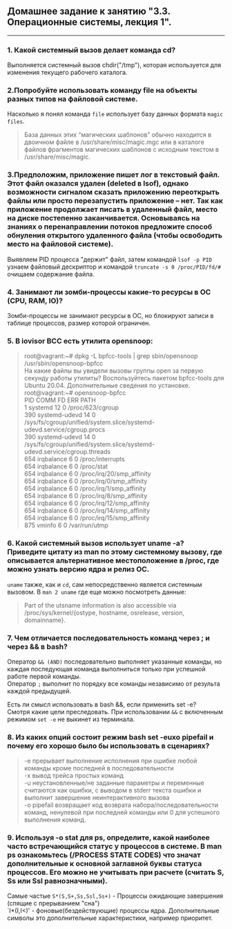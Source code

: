 ## Домашнее задание к занятию "3.3. Операционные системы, лекция 1".  
***
### 1. Какой системный вызов делает команда cd?  
Выполняется системный вызов chdir("/tmp"), которая используется для изменения текущего рабочего каталога.  

### 2.Попробуйте использовать команду file на объекты разных типов на файловой системе.  
Насколько я понял команда `file` использует базу данных формата `magic files`.  
>База данных этих “магических шаблонов” обычно находится в двоичном файле в /usr/share/misc/magic.mgc или в каталоге файлов фрагментов магических шаблонов с исходным текстом в /usr/share/misc/magic.   

### 3.Предположим, приложение пишет лог в текстовый файл. Этот файл оказался удален (deleted в lsof), однако возможности сигналом сказать приложению переоткрыть файлы или просто перезапустить приложение – нет. Так как приложение продолжает писать в удаленный файл, место на диске постепенно заканчивается. Основываясь на знаниях о перенаправлении потоков предложите способ обнуления открытого удаленного файла (чтобы освободить место на файловой системе).  
Выявляем PID процесса "держит" файл, затем командой `lsof -p PID` узнаем файловый дескриптор и командой `truncate -s 0 /proc/PID/fd/#` очищаем содержание файла.  

### 4. Занимают ли зомби-процессы какие-то ресурсы в ОС (CPU, RAM, IO)?  
Зомби-процессы не занимают ресурсы в ОС, но блокируют записи в таблице процессов, размер которой ограничен.  

### 5. В iovisor BCC есть утилита opensnoop:  
>root@vagrant:~# dpkg -L bpfcc-tools | grep sbin/opensnoop  
>/usr/sbin/opensnoop-bpfcc  
На какие файлы вы увидели вызовы группы open за первую секунду работы утилиты? Воспользуйтесь пакетом bpfcc-tools для Ubuntu 20.04. Дополнительные сведения по установке.  
>root@vagrant:~# opensnoop-bpfcc  
> PID    COMM               FD ERR PATH  
> 1      systemd            12   0 /proc/623/cgroup  
> 390    systemd-udevd      14   0 /sys/fs/cgroup/unified/system.slice/systemd-udevd.service/cgroup.procs  
> 390    systemd-udevd      14   0 /sys/fs/cgroup/unified/system.slice/systemd-udevd.service/cgroup.threads  
> 654    irqbalance          6   0 /proc/interrupts  
> 654    irqbalance          6   0 /proc/stat  
> 654    irqbalance          6   0 /proc/irq/20/smp_affinity  
> 654    irqbalance          6   0 /proc/irq/0/smp_affinity  
> 654    irqbalance          6   0 /proc/irq/1/smp_affinity  
> 654    irqbalance          6   0 /proc/irq/8/smp_affinity  
> 654    irqbalance          6   0 /proc/irq/12/smp_affinity  
> 654    irqbalance          6   0 /proc/irq/14/smp_affinity  
> 654    irqbalance          6   0 /proc/irq/15/smp_affinity  
> 875    vminfo              6   0 /var/run/utmp  

### 6. Какой системный вызов использует uname -a? Приведите цитату из man по этому системному вызову, где описывается альтернативное местоположение в /proc, где можно узнать версию ядра и релиз ОС.
`uname` также, как и `cd`, сам непосредственно является системным вызовом. В `man 2 uname` где еще можно посмотреть данные:  
>Part of the utsname information is also accessible via /proc/sys/kernel/{ostype, hostname, osrelease, version, domainname}.  

### 7. Чем отличается последовательность команд через ; и через && в bash?  
Оператор `&& (AND)` последовательно выполняет указанные команды, но каждая последующая команда выполниться только при успешной работе первой команды.  
Оператор `;` выполнит по порядку все команды независимо от результа каждой предыдущей.  

Есть ли смысл использовать в bash &&, если применить set -e?  
Смотря какие цели преследовать. При использовании `&&` с включенным режимом `set -e` не выкинет из терминала.  

### 8. Из каких опций состоит режим bash set -euxo pipefail и почему его хорошо было бы использовать в сценариях?  
>-e прерывает выполнение исполнения при ошибке любой команды кроме последней в последовательности  
>-x вывод трейса простых команд  
>-u неустановленные/не заданные параметры и переменные считаются как ошибки, с выводом в stderr текста ошибки и выполнит завершение неинтерактивного вызова  
>-o pipefail возвращает код возврата набора/последовательности команд, ненулевой при последней команды или 0 для успешного выполнения команд.  
### 9. Используя -o stat для ps, определите, какой наиболее часто встречающийся статус у процессов в системе. В man ps ознакомьтесь (/PROCESS STATE CODES) что значат дополнительные к основной заглавной буквы статуса процессов. Его можно не учитывать при расчете (считать S, Ss или Ssl равнозначными).  
Самые частые `S*(S,S+,Ss,Ssl,Ss+)` - Процессы ожидающие завершения (спящие с прерыванием "сна")  
`I*(I,I<)' - фоновые(бездействующие) процессы ядра. Дополнительные символы это дополнительные характеристики, например приоритет.

